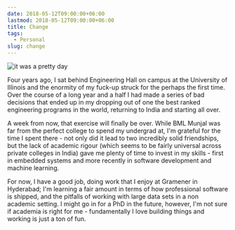 ```yaml
---
date: 2018-05-12T09:00:00+06:00
lastmod: 2018-05-12T09:00:00+06:00
title: Change
tags:
  - Personal
slug: change
---
```

![it was a pretty day](/images/grainger.jpg)

Four years ago, I sat behind Engineering Hall on campus at the University of Illinois and the enormity of my fuck-up struck for the perhaps the first time. Over the course of a long year and a half I had made a series of bad decisions that ended up in my dropping out of one the best ranked engineering programs in the world, returning to India and starting all over.

A week from now, that exercise will finally be over. While BML Munjal was far from the perfect college to spend my undergrad at, I'm grateful for the time I spent there - not only did it lead to two incredibly solid friendships, but the lack of academic rigour (which seems to be fairly universal across private colleges in India) gave me plenty of time to invest in my skills - first in embedded systems and more recently in software development and machine learning.

For now, I have a good job, doing work that I enjoy at Gramener in Hyderabad; I'm learning a fair amount in terms of how professional software is shipped, and the pitfalls of working with large data sets in a non academic setting. I might go in for a PhD in the future, however, I'm not sure if academia is right for me - fundamentally I love building things and working is just a ton of fun.